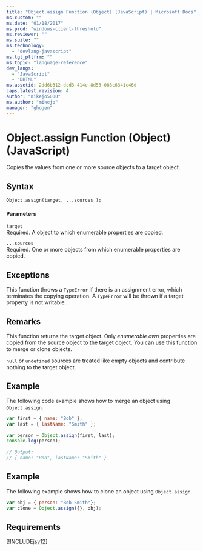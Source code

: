 ```yaml
---
title: "Object.assign Function (Object) (JavaScript) | Microsoft Docs"
ms.custom: ""
ms.date: "01/18/2017"
ms.prod: "windows-client-threshold"
ms.reviewer: ""
ms.suite: ""
ms.technology: 
  - "devlang-javascript"
ms.tgt_pltfrm: ""
ms.topic: "language-reference"
dev_langs: 
  - "JavaScript"
  - "DHTML"
ms.assetid: 2dd6b312-dcd3-414e-8d53-088c6341c46d
caps.latest.revision: 4
author: "mikejo5000"
ms.author: "mikejo"
manager: "ghogen"
---
```

# Object.assign Function (Object) (JavaScript)
Copies the values from one or more source objects to a target object.  
  
## Syntax  
  
```  
Object.assign(target, ...sources );  
```  
  
#### Parameters  
 `target`  
 Required. A object to which enumerable properties are copied.  
  
 `...sources`  
 Required. One or more objects from which enumerable properties are copied.  
  
## Exceptions  
 This function throws a `TypeError` if there is an assignment error, which terminates the copying operation. A `TypeError` will be thrown if a target property is not writable.  
  
## Remarks  
 This function returns the target object. Only *enumerable own* properties are copied from the source object to the target object. You can use this function to merge or clone objects.  
  
 `null` or `undefined` sources are treated like empty objects and contribute nothing to the target object.  
  
## Example  
 The following code example shows how to merge an object using `Object.assign`.  
  
```javascript  
var first = { name: "Bob" };  
var last = { lastName: "Smith" };  
  
var person = Object.assign(first, last);  
console.log(person);  
  
// Output:  
// { name: "Bob", lastName: "Smith" }   
```  
  
## Example  
 The following example shows how to clone an object using `Object.assign`.  
  
```javascript  
var obj = { person: "Bob Smith"};  
var clone = Object.assign({}, obj);  
```  
  
## Requirements  
 [!INCLUDE[jsv12](../../javascript/reference/includes/jsv12-md.md)]